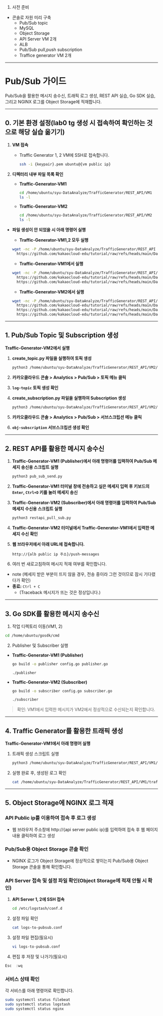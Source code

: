1. 사전 준비
- 콘솔로 자원 미리 구축
  - Pub/Sub topic
  - MySQL
  - Object Storage
  - API Server VM 2개
  - ALB
  - Pub/Sub pull,push subscription
  - Traffice generator VM 2개

---

# Pub/Sub 가이드

Pub/Sub을 활용한 메시지 송수신, 트래픽 로그 생성, REST API 실습, Go SDK 실습, 그리고 NGINX 로그를 Object Storage에 적재합니다.

---

## 0. 기본 환경 설정(lab0 tg 생성 시 접속하여 확인하는 것으로 해당 실습 옮기기)

1. **VM 접속**
    - Traffic Generator 1, 2 VM에 SSH로 접속합니다.
      ```bash
      ssh -i {keypair}.pem ubuntu@{vm public ip}
      ```
      
2. **디렉터리 내부 파일 목록 확인**
    - **Traffic-Generator-VM1**
        
        ```bash
        cd /home/ubuntu/syu-DataAnalyze/TrafficGenerator/REST_API/VM1
        ls -l
        ```
        
    - **Traffic-Generator-VM2**
        
        ```bash
        cd /home/ubuntu/syu-DataAnalyze/TrafficGenerator/REST_API/VM2
        ls -l
        ```


- **파일 생성이 안 되었을 시 아래 명령어 실행**
  - **Traffic-Generator-VM1,2 모두 실행**
  ```bash
  wget -nc -P /home/ubuntu/syu-DataAnalyze/TrafficGenerator/REST_API \
    https://github.com/kakaocloud-edu/tutorial/raw/refs/heads/main/DataAnalyzeCourse/src/TrafficGenerator/REST_API/config.py
  ```

  - **Traffic-Generator-VM1에서 실행**
  ```bash
  wget -nc -P /home/ubuntu/syu-DataAnalyze/TrafficGenerator/REST_API/VM1 \
    https://github.com/kakaocloud-edu/tutorial/raw/refs/heads/main/DataAnalyzeCourse/src/TrafficGenerator/REST_API/VM1/pub_sub_send.py \
    https://github.com/kakaocloud-edu/tutorial/raw/refs/heads/main/DataAnalyzeCourse/src/TrafficGenerator/REST_API/VM1/traffic_generator.py
  ```

  - **Traffic-Generator-VM2에서 실행**
  ```bash
  wget -nc -P /home/ubuntu/syu-DataAnalyze/TrafficGenerator/REST_API/VM2 \
    https://github.com/kakaocloud-edu/tutorial/raw/refs/heads/main/DataAnalyzeCourse/src/TrafficGenerator/REST_API/VM2/create_subscription.py \
    https://github.com/kakaocloud-edu/tutorial/raw/refs/heads/main/DataAnalyzeCourse/src/TrafficGenerator/REST_API/VM2/create_topic.py \
    https://github.com/kakaocloud-edu/tutorial/raw/refs/heads/main/DataAnalyzeCourse/src/TrafficGenerator/REST_API/VM2/restapi_pull_sub.py
  ```
---

## 1. Pub/Sub Topic 및 Subscription 생성

**Traffic-Generator-VM2에서 실행**

1. **create_topic.py 파일을 실행하여 토픽 생성**
    
    ```bash
    python3 /home/ubuntu/syu-DataAnalyze/TrafficGenerator/REST_API/VM2/create_topic.py
    ```

2. **카카오클라우드 콘솔 > Analytics > Pub/Sub > 토픽 메뉴 클릭**
3. **`log-topic` 토픽 생성 확인**
4. **create_subscription.py 파일을 실행하여 Subscription 생성**
    
    ```bash
    python3 /home/ubuntu/syu-DataAnalyze/TrafficGenerator/REST_API/VM2/create_subscription.py
    ```
5. **카카오클라우드 콘솔 > Analytics > Pub/Sub > 서브스크립션 메뉴 클릭**
6. **`obj-subscription` 서브스크립션 생성 확인**
    

---

## 2. REST API를 활용한 메시지 송수신

1. **Traffic-Generator-VM1 (Publisher)에서 아래 명령어를 입력하여 Pub/Sub 메세지 송신용 스크립트 실행**
    
    ```bash
    python3 pub_sub_send.py
    ```
2. **Traffic-Generator-VM1 터미널 창에 전송하고 싶은 메세지 입력 후 키보드의 `Enter`, `Ctrl+D` 키를 눌러 메세지 송신**
3. **Traffic-Generator-VM2 (Subscriber)에서 아래 명령어를 입력하여 Pub/Sub 메세지 수신용 스크립트 실행**
    
    ```bash
    python3 restapi_pull_sub.py
    ```
4. **Traffic-Generator-VM2 터미널에서 Traffic-Generator-VM1에서 입력한 메세지 수신 확인**
5. **웹 브라우저에서 아래 URL에 접속합니다.**
    
    ```
    http://{alb public ip 주소}/push-messages
    ```
    
6. 여러 번 새로고침하여 메시지 적재 여부를 확인합니다.
  - note (메세지 받은 부분이 뜨지 않을 경우, 전송 중이라 그런 것이므로 잠시 기다렸다가 확인)
  - **종료:** `Ctrl + C`
    - (Traceback 메시지가 뜨는 것은 정상입니다.)


---

## 3. Go SDK를 활용한 메시지 송수신

1. 작업 디렉토리 이동(VM1, 2)
```bash
cd /home/ubuntu/gosdk/cmd
```
    

2. Publisher 및 Subscriber 실행

- **Traffic-Generator-VM1 (Publisher)**
    
    ```bash
    go build -o publisher config.go publisher.go
    ```
    ```bash
    ./publisher
    ```
    
- **Traffic-Generator-VM2 (Subscriber)**
    
    ```bash
    go build -o subscriber config.go subscriber.go
    ```
    ```bash
    ./subscriber
    ```
    

> 확인: VM1에서 입력한 메시지가 VM2에서 정상적으로 수신되는지 확인합니다.


---

## 4. Traffic Generator를 활용한 트래픽 생성

**Traffic-Generator-VM1에서 아래 명령어 실행**

1. 트래픽 생성 스크립트 실행
    
    ```bash
    python3 /home/ubuntu/syu-DataAnalyze/TrafficGenerator/REST_API/VM1/traffic_generator.py
    ```
    
2. 실행 완료 후, 생성된 로그 확인
    
    ```bash
    cat /home/ubuntu/syu-DataAnalyze/TrafficGenerator/REST_API/VM1/traffic_generator.log
    ```
    

---

## 5. Object Storage에 NGINX 로그 적재

### API Public ip를 이용하여 접속 후 로그 생성

- 웹 브라우저 주소창에 http://{api server public ip}를 입력하여 접속 후 웹 페이지 내용 클릭하여 로그 생성


### Pub/Sub용 Object Storage 콘솔 확인

- NGINX 로그가 Object Storage에 정상적으로 쌓이는지 Pub/Sub용 Object Storage 콘솔을 통해 확인합니다.




### API Server 접속 및 설정 파일 확인(Object Storage에 적재 안될 시 확인)

1. **API Server 1, 2에 SSH 접속**
    
    ```bash
    cd /etc/logstash/conf.d
    ```
    
2. 설정 파일 확인
    
    ```bash
    cat logs-to-pubsub.conf
    ```
    
3. 설정 파일 편집(필요시)
    
    ```bash
    vi logs-to-pubsub.conf
    ```
    
4. 편집 후 저장 및 나가기(필요시)

```jsx
Esc  :wq
```

### 서비스 상태 확인

각 서비스를 아래 명령어로 확인합니다.

```bash
sudo systemctl status filebeat
sudo systemctl status logstash
sudo systemctl status nginx
```
